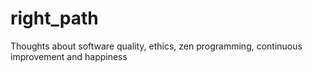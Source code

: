# right_path
Thoughts about software quality, ethics, zen programming, continuous improvement and happiness

